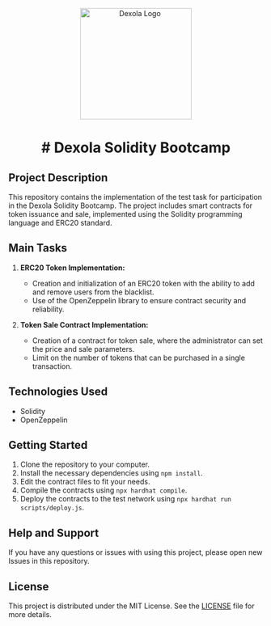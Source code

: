 <p align="center">
  <img width="220" src="https://images.crunchbase.com/image/upload/c_pad,f_auto,q_auto:eco,dpr_1/pzfjixlh2ht51aoqsqus" alt="Dexola Logo">
</p>

<h1 align="center">
# Dexola Solidity Bootcamp
</h1>





## Project Description

This repository contains the implementation of the test task for participation in the Dexola Solidity Bootcamp. The project includes smart contracts for token issuance and sale, implemented using the Solidity programming language and ERC20 standard.



## Main Tasks

1. **ERC20 Token Implementation:**
   - Creation and initialization of an ERC20 token with the ability to add and remove users from the blacklist.
   - Use of the OpenZeppelin library to ensure contract security and reliability.

2. **Token Sale Contract Implementation:**
   - Creation of a contract for token sale, where the administrator can set the price and sale parameters.
   - Limit on the number of tokens that can be purchased in a single transaction.

## Technologies Used

- Solidity
- OpenZeppelin

## Getting Started

1. Clone the repository to your computer.
2. Install the necessary dependencies using `npm install`.
3. Edit the contract files to fit your needs.
4. Compile the contracts using `npx hardhat compile`.
5. Deploy the contracts to the test network using `npx hardhat run scripts/deploy.js`.

## Help and Support

If you have any questions or issues with using this project, please open new Issues in this repository.

## License

This project is distributed under the MIT License. See the [LICENSE](LICENSE) file for more details.

